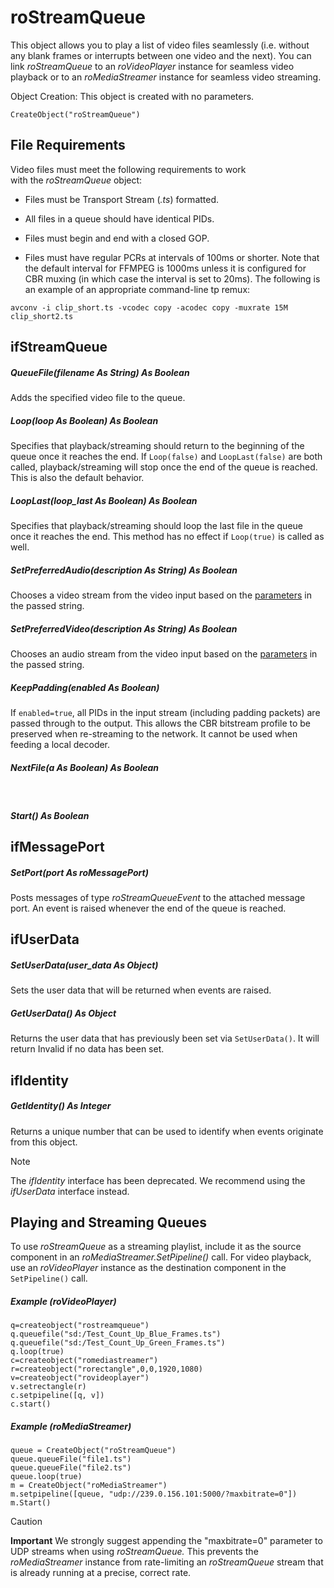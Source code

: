 # roStreamQueue

This object allows you to play a list of video files seamlessly (i.e. without any blank frames or interrupts between one video and the next). You can link *roStreamQueue* to an *roVideoPlayer* instance for seamless video playback or to an *roMediaStreamer* instance for seamless video streaming. 

Object Creation: This object is created with no parameters.

```
CreateObject("roStreamQueue")
```

## File Requirements

Video files must meet the following requirements to work with the *roStreamQueue* object:

*   Files must be Transport Stream (*.ts*) formatted.
    
*   All files in a queue should have identical PIDs.
    
*   Files must begin and end with a closed GOP.
    
*   Files must have regular PCRs at intervals of 100ms or shorter. Note that the default interval for FFMPEG is 1000ms unless it is configured for CBR muxing (in which case the interval is set to 20ms). The following is an example of an appropriate command-line tp remux:
    

```
avconv -i clip_short.ts -vcodec copy -acodec copy -muxrate 15M clip_short2.ts
```

## ifStreamQueue

##### QueueFile(filename As String) As Boolean

Adds the specified video file to the queue.

##### Loop(loop As Boolean) As Boolean

Specifies that playback/streaming should return to the beginning of the queue once it reaches the end. If `Loop(false)` and `LoopLast(false)` are both called, playback/streaming will stop once the end of the queue is reached. This is also the default behavior.

##### LoopLast(loop\_last As Boolean) As Boolean

Specifies that playback/streaming should loop the last file in the queue once it reaches the end. This method has no effect if `Loop(true)` is called as well.

##### SetPreferredAudio(description As String) As Boolean

Chooses a video stream from the video input based on the [parameters](http://docs.brightsign.biz/display/DOC/roVideoPlayer#roVideoPlayer-preferred_streams) in the passed string.

##### SetPreferredVideo(description As String) As Boolean

Chooses an audio stream from the video input based on the [parameters](http://docs.brightsign.biz/display/DOC/roVideoPlayer#roVideoPlayer-preferred_streams) in the passed string.

##### KeepPadding(enabled As Boolean)

If `enabled=true`, all PIDs in the input stream (including padding packets) are passed through to the output. This allows the CBR bitstream profile to be preserved when re-streaming to the network. It cannot be used when feeding a local decoder.

##### NextFile(a As Boolean) As Boolean  
 

##### Start() As Boolean

## ifMessagePort

##### SetPort(port As roMessagePort)

Posts messages of type *roStreamQueueEvent* to the attached message port. An event is raised whenever the end of the queue is reached.

## ifUserData

##### SetUserData(user\_data As Object)

Sets the user data that will be returned when events are raised.

##### GetUserData() As Object

Returns the user data that has previously been set via `SetUserData()`. It will return Invalid if no data has been set.

## ifIdentity

##### GetIdentity() As Integer

Returns a unique number that can be used to identify when events originate from this object.

> [!NOTE]
> The *ifIdentity* interface has been deprecated. We recommend using the *ifUserData* interface instead.

## Playing and Streaming Queues

To use *roStreamQueue* as a streaming playlist, include it as the source component in an *roMediaStreamer.SetPipeline()* call. For video playback, use an *roVideoPlayer* instance as the destination component in the `SetPipeline()` call.

##### **Example (roVideoPlayer)**

```
q=createobject("rostreamqueue")
q.queuefile("sd:/Test_Count_Up_Blue_Frames.ts")
q.queuefile("sd:/Test_Count_Up_Green_Frames.ts")
q.loop(true)
c=createobject("romediastreamer")
r=createobject("rorectangle",0,0,1920,1080)
v=createobject("rovideoplayer")
v.setrectangle(r)
c.setpipeline([q, v])
c.start()
```

##### **Example (roMediaStreamer)**

```
queue = CreateObject("roStreamQueue")
queue.queueFile("file1.ts")
queue.queueFile("file2.ts")
queue.loop(true)
m = CreateObject("roMediaStreamer")
m.setpipeline([queue, "udp://239.0.156.101:5000/?maxbitrate=0"])
m.Start()
```

> [!CAUTION]
> **Important**
> We strongly suggest appending the "maxbitrate=0" parameter to UDP streams when using *roStreamQueue.* This prevents the *roMediaStreamer* instance from rate-limiting an *roStreamQueue* stream that is already running at a precise, correct rate.